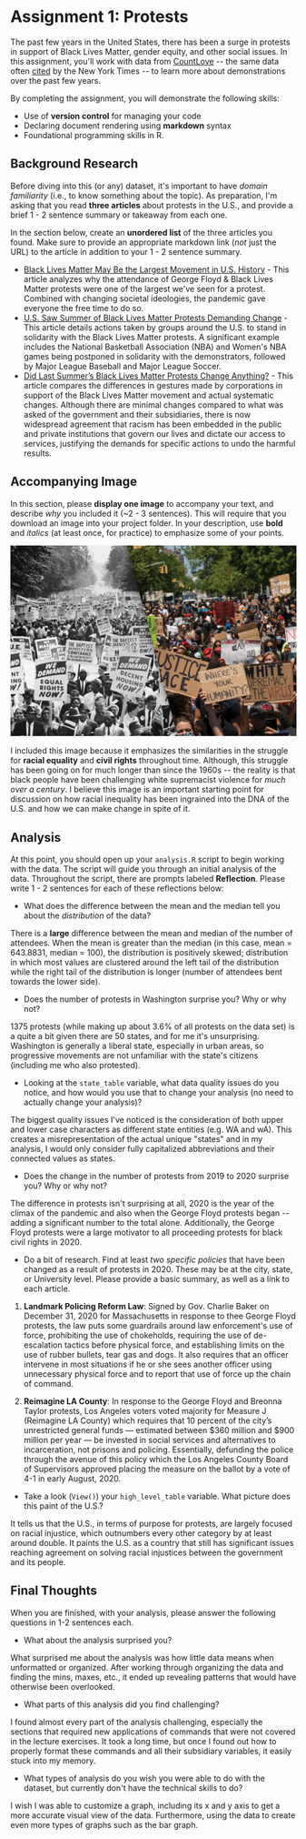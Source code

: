 # Assignment 1: Protests
The past few years in the United States, there has been a surge in protests in support of Black Lives Matter, gender equity, and other social issues. In this assignment, you'll work with data from [CountLove](https://countlove.org/) -- the same data often [cited](https://www.nytimes.com/2020/08/28/us/black-lives-matter-protest.html) by the New York Times -- to learn more about demonstrations over the past few years.

By completing the assignment, you will demonstrate the following skills:

- Use of **version control** for managing your code
- Declaring document rendering using **markdown** syntax
- Foundational programming skills in R.


## Background Research
Before diving into this (or any) dataset, it's important to have _domain familiarity_ (i.e., to know something about the topic). As preparation, I'm asking that you read **three articles** about protests in the U.S., and provide a brief 1 - 2 sentence summary or takeaway from each one.

In the section below, create an **unordered list** of the three articles you found. Make sure to provide an appropriate markdown link (_not_ just the URL) to the article in addition to your 1 - 2 sentence summary.

- [Black Lives Matter May Be the Largest Movement in U.S. History](https://www.nytimes.com/interactive/2020/07/03/us/george-floyd-protests-crowd-size.html) - This article analyzes why the attendance of George Floyd & Black Lives Matter protests were one of the largest we've seen for a protest. Combined with changing societal ideologies, the pandemic gave everyone the free time to do so.
- [U.S. Saw Summer of Black Lives Matter Protests Demanding Change](https://www.usnews.com/news/top-news/articles/2020-12-07/us-saw-summer-of-black-lives-matter-protests-demanding-change) - This article details actions taken by groups around the U.S. to stand in solidarity with the Black Lives Matter protests. A significant example includes the National Basketball Association (NBA) and Women's NBA games being postponed in solidarity with the demonstrators, followed by Major League Baseball and Major League Soccer.
- [Did Last Summer’s Black Lives Matter Protests Change Anything?](https://www.newyorker.com/news/our-columnists/did-last-summers-protests-change-anything) - This article compares the differences in gestures made by corporations in support of the Black Lives Matter movement and actual systematic changes. Although there are minimal changes compared to what was asked of the government and their subsidiaries, there is now widespread agreement that racism has been embedded in the public and private institutions that govern our lives and dictate our access to services, justifying the demands for specific actions to undo the harmful results.

## Accompanying Image
In this section, please **display one image** to accompany your text, and describe _why_ you included it (~2 - 3 sentences). This will require that you download an image into your project folder. In your description, use **bold** and _italics_ (at least once, for practice) to emphasize some of your points.

![alt text](https://github.com/kpham62/test_protests/blob/main/protests-civil-rights-black-lives-matter-1960-2020.jpg)

I included this image because it emphasizes the similarities in the struggle for **racial equality** and **civil rights** throughout time. Although, this struggle has been going on for much longer than since the 1960s -- the reality is that black people have been challenging white supremacist violence for _much over a century_. I believe this image is an important starting point for discussion on how racial inequality has been ingrained into the DNA of the U.S. and how we can make change in spite of it.

## Analysis
At this point, you should open up your `analysis.R` script to begin working with the data. The script will guide you through an initial analysis of the data. Throughout the script, there are prompts labeled **Reflection**. Please write 1 - 2 sentences for each of these reflections below:

- What does the difference between the mean and the median tell you about the *distribution* of the data?

There is a **large** difference between the mean and median of the number of attendees. When the mean is greater than the median (in this case, mean = 643.8831, median = 100), the distribution is positively skewed; distribution in which most values are clustered around the left tail of the distribution while the right tail of the distribution is longer (number of attendees bent towards the lower side).

- Does the number of protests in Washington surprise you? Why or why not?

1375 protests (while making up about 3.6% of all protests on the data set) is a quite a bit given there are 50 states, and for me it's unsurprising. Washington is generally a liberal state, especially in urban areas, so progressive movements are not unfamiliar with the state's citizens (including me who also protested).

- Looking at the `state_table` variable, what data quality issues do you notice, and how would you use that to change your analysis (no need to actually change your analysis)?

The biggest quality issues I've noticed is the consideration of both upper and lower case characters as different state entities (e.g. WA and wA). This creates a misrepresentation of the actual unique "states" and in my analysis, I would only consider fully capitalized abbreviations and their connected values as states.

- Does the change in the number of protests from 2019 to 2020 surprise you? Why or why not?

The difference in protests isn't surprising at all, 2020 is the year of the climax of the pandemic and also when the George Floyd protests began -- adding a significant number to the total alone. Additionally, the George Floyd protests were a large motivator to all proceeding protests for black civil rights in 2020.

- Do a bit of research. Find at least *two specific policies* that have been changed as a result of protests in 2020. These may be at the city, state, or University level. Please provide a basic summary, as well as a link to each article.

1. **Landmark Policing Reform Law**: Signed by Gov. Charlie Baker on December 31, 2020 for Massachusetts in response to thee George Floyd protests, the law puts some guardrails around law enforcement's use of force, prohibiting the use of chokeholds, requiring the use of de-escalation tactics before physical force, and establishing limits on the use of rubber bullets, tear gas and dogs. It also requires that an officer intervene in most situations if he or she sees another officer using unnecessary physical force and to report that use of force up the chain of command.

2. **Reimagine LA County**: In response to the George Floyd and Breonna Taylor protests, Los Angeles voters voted majority for Measure J (Reimagine LA County) which requires that 10 percent of the city’s unrestricted general funds — estimated between $360 million and $900 million per year — be invested in social services and alternatives to incarceration, not prisons and policing. Essentially, defunding the police through the avenue of this policy which the Los Angeles County Board of Supervisors approved placing the measure on the ballot by a vote of 4-1 in early August, 2020.

- Take a look (`View()`) your `high_level_table` variable. What picture does this paint of the U.S.?

It tells us that the U.S., in terms of purpose for protests, are largely focused on racial injustice, which outnumbers every other category by at least around double. It paints the U.S. as a country that still has significant issues reaching agreement on solving racial injustices between the government and its people.

## Final Thoughts
When you are finished, with your analysis, please answer the following questions in 1-2 sentences each.

- What about the analysis surprised you?

What surprised me about the analysis was how little data means when unformatted or organized. After working through organizing the data and finding the mins, maxes, etc., it ended up revealing patterns that would have otherwise been overlooked.

- What parts of this analysis did you find challenging?

I found almost every part of the analysis challenging, especially the sections that required new applications of commands that were not covered in the lecture exercises. It took a long time, but once I found out how to properly format these commands and all their subsidiary variables, it easily stuck into my memory.

- What types of analysis do you wish you were able to do with the dataset, but currently don't have the technical skills to do?

I wish I was able to customize a graph, including its x and y axis to get a more accurate visual view of the data. Furthermore, using the data to create even more types of graphs such as the bar graph.
